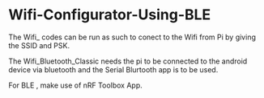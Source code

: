 # Wifi-Configurator-Using-BLE
The Wifi_ codes can be run as such to conect to the Wifi from Pi by giving the SSID and PSK.

The Wifi_Bluetooth_Classic needs the pi to be connected to the android device via bluetooth and the Serial Blurtooth app is to be used.

For BLE , make use of nRF Toolbox App.

